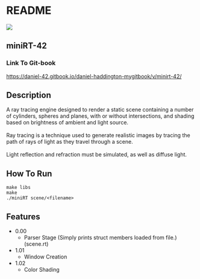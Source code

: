 # README

![](.gitbook/assets/42\_Logo.svg.png)

## miniRT-42

### Link To Git-book

https://daniel-42.gitbook.io/daniel-haddington-mygitbook/v/minirt-42/

## Description

A ray tracing engine designed to render a static scene containing a number of cylinders, spheres and planes, with or without intersections, and shading based on brightness of ambient and light source.\
\
Ray tracing is a technique used to generate realistic images by tracing the path of rays of light as they travel through a scene.\
\
Light reflection and refraction must be simulated, as well as diffuse light.



## How To Run

```
make libs
make
./miniRT scene/<filename>
```

## Features

* 0.00
  * Parser Stage (Simply prints struct members loaded from file.) (scene.rt)
* 1.01
  * Window Creation
* 1.02
  * Color Shading
